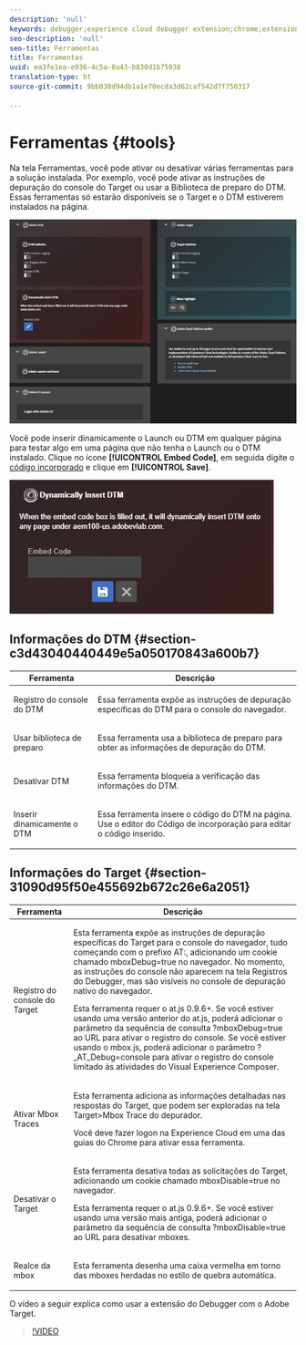 ```yaml
---
description: 'null'
keywords: debugger;experience cloud debugger extension;chrome;extension;tools;dtm;target
seo-description: 'null'
seo-title: Ferramentas
title: Ferramentas
uuid: ea3fe1ea-e936-4c5a-8a43-b830d1b75038
translation-type: ht
source-git-commit: 9bb030d94db1a1e70ecda3d62caf542d7f750317

---
```



# Ferramentas {#tools}

Na tela Ferramentas, você pode ativar ou desativar várias ferramentas para a solução instalada. Por exemplo, você pode ativar as instruções de depuração do console do Target ou usar a Biblioteca de preparo do DTM. Essas ferramentas só estarão disponíveis se o Target e o DTM estiverem instalados na página.

![](assets/tools.jpg)

Você pode inserir dinamicamente o Launch ou DTM em qualquer página para testar algo em uma página que não tenha o Launch ou o DTM instalado. Clique no ícone **[!UICONTROL Embed Code]**, em seguida digite o [código incorporado](https://docs.adobe.com/content/help/pt-BR/dtm/using/client-side/deployment.html) e clique em **[!UICONTROL Save]**.

![](assets/tools-embedcode.jpg)

## Informações do DTM {#section-c3d43040440449e5a050170843a600b7}

<table id="table_04625C3319134E169A35DB74C1D1FB31"> 
 <thead> 
  <tr> 
   <th colname="col1" class="entry"> Ferramenta </th> 
   <th colname="col2" class="entry"> Descrição </th> 
  </tr>
 </thead>
 <tbody> 
  <tr> 
   <td colname="col1"> <p> Registro do console do DTM </p> </td> 
   <td colname="col2"> <p>Essa ferramenta expõe as instruções de depuração específicas do DTM para o console do navegador. </p> </td> 
  </tr> 
  <tr> 
   <td colname="col1"> <p>Usar biblioteca de preparo </p> </td> 
   <td colname="col2"> <p>Essa ferramenta usa a biblioteca de preparo para obter as informações de depuração do DTM. </p> </td> 
  </tr> 
  <tr> 
   <td colname="col1"> <p>Desativar DTM </p> </td> 
   <td colname="col2"> <p>Essa ferramenta bloqueia a verificação das informações do DTM. </p> </td> 
  </tr> 
  <tr> 
   <td colname="col1"> <p> Inserir dinamicamente o DTM </p> </td> 
   <td colname="col2"> <p> Essa ferramenta insere o código do DTM na página. Use o editor do Código de incorporação para editar o código inserido. </p> </td> 
  </tr> 
 </tbody> 
</table>

## Informações do Target {#section-31090d95f50e455692b672c26e6a2051}

<table id="table_A71D269B49F4417599EBACA44D5CCF4F"> 
 <thead> 
  <tr> 
   <th colname="col1" class="entry"> Ferramenta </th> 
   <th colname="col2" class="entry"> Descrição </th> 
  </tr>
 </thead>
 <tbody> 
  <tr> 
   <td colname="col1"> <p>Registro do console do Target </p> </td> 
   <td colname="col2"> <p>Esta ferramenta expõe as instruções de depuração específicas do Target para o console do navegador, tudo começando com o prefixo <span class="codeph"> AT:</span>, adicionando um cookie chamado <span class="codeph">mboxDebug=true</span> no navegador. No momento, as instruções do console não aparecem na tela Registros do Debugger, mas são visíveis no console de depuração nativo do navegador. </p> <p> Esta ferramenta requer o at.js 0.9.6+. Se você estiver usando uma versão anterior do at.js, poderá adicionar o parâmetro da sequência de consulta <span class="codeph">?mboxDebug=true</span> ao URL para ativar o registro do console. Se você estiver usando o mbox.js, poderá adicionar o parâmetro <span class="codeph">?_AT_Debug=console</span> para ativar o registro do console limitado às atividades do Visual Experience Composer. </p> </td> 
  </tr> 
  <tr> 
   <td colname="col1"> <p> Ativar Mbox Traces </p> </td> 
   <td colname="col2"> <p>Esta ferramenta adiciona as informações detalhadas nas respostas do Target, que podem ser exploradas na tela <span class="uicontrol">Target&gt;Mbox Trace</span> do depurador. </p> <p> Você deve fazer logon na Experience Cloud em uma das guias do Chrome para ativar essa ferramenta. </p> </td> 
  </tr> 
  <tr> 
   <td colname="col1"> <p>Desativar o Target </p> </td> 
   <td colname="col2"> <p>Esta ferramenta desativa todas as solicitações do Target, adicionando um cookie chamado <span class="codeph">mboxDisable=true</span> no navegador. </p> <p> Esta ferramenta requer o at.js 0.9.6+. Se você estiver usando uma versão mais antiga, poderá adicionar o parâmetro da sequência de consulta <span class="codeph">?mboxDisable=true </span> ao URL para desativar mboxes. </p> </td> 
  </tr> 
  <tr> 
   <td colname="col1"> <p> Realce da mbox </p> </td> 
   <td colname="col2"> <p> Esta ferramenta desenha uma caixa vermelha em torno das mboxes herdadas no estilo de quebra automática. </p> </td> 
  </tr> 
 </tbody> 
</table>

O vídeo a seguir explica como usar a extensão do Debugger com o Adobe Target.

>[!VIDEO](https://video.tv.adobe.com/v/23115t2/?captions=por_br)
